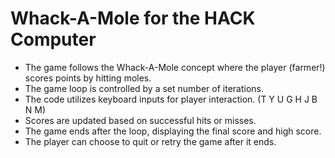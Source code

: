 # Whack-A-Mole for the HACK Computer

- The game follows the Whack-A-Mole concept where the player (farmer!) scores points by hitting moles.
- The game loop is controlled by a set number of iterations.
- The code utilizes keyboard inputs for player interaction. (T Y U G H J B N M)
- Scores are updated based on successful hits or misses.
- The game ends after the loop, displaying the final score and high score.
- The player can choose to quit or retry the game after it ends.
